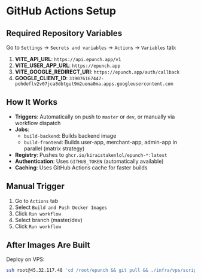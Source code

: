 # GitHub Actions Setup

## Required Repository Variables

Go to `Settings` → `Secrets and variables` → `Actions` → `Variables` tab:

1. **VITE_API_URL**: `https://api.epunch.app/v1`
2. **VITE_USER_APP_URL**: `https://epunch.app`
3. **VITE_GOOGLE_REDIRECT_URI**: `https://epunch.app/auth/callback`
4. **GOOGLE_CLIENT_ID**: `319076167447-pohdeflv2v07jca8dbtgut9m2uena0ma.apps.googleusercontent.com`

## How It Works

- **Triggers**: Automatically on push to `master` or `dev`, or manually via workflow dispatch
- **Jobs**:
  - `build-backend`: Builds backend image
  - `build-frontend`: Builds user-app, merchant-app, admin-app in parallel (matrix strategy)
- **Registry**: Pushes to `ghcr.io/kiraistakenlol/epunch-*:latest`
- **Authentication**: Uses `GITHUB_TOKEN` (automatically available)
- **Caching**: Uses GitHub Actions cache for faster builds

## Manual Trigger

1. Go to `Actions` tab
2. Select `Build and Push Docker Images`
3. Click `Run workflow`
4. Select branch (master/dev)
5. Click `Run workflow`

## After Images Are Built

Deploy on VPS:
```bash
ssh root@45.32.117.48 'cd /root/epunch && git pull && ./infra/vps/scripts/vps/deploy.sh'
```
